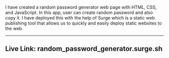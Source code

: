 I have created a random password generator web page with HTML, CSS, and JavaScript. In this app, user can create random password and also copy it. I have deployed this with the help of Surge which is a static web publishing tool that allows us to quickly and easily deploy static websites to the web.

-----------------------------------
Live Link:
random_password_generator.surge.sh
-----------------------------------
